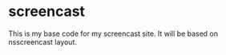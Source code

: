 screencast
==========

This is my base code for my screencast site. It will be based on nsscreencast layout. 
